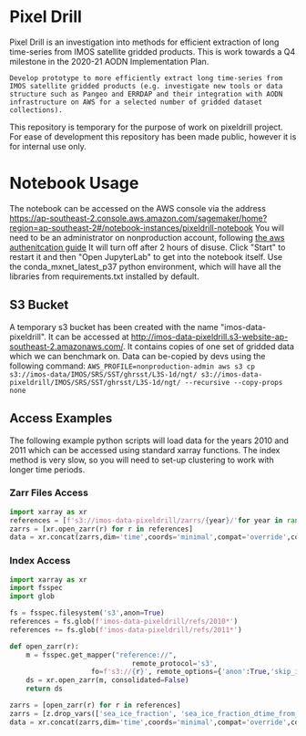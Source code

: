 Pixel Drill
=
Pixel Drill is an investigation into methods for efficient extraction of long time-series from IMOS satellite gridded products. This is work towards a Q4 milestone in the 2020-21 AODN Implementation Plan.

```
Develop prototype to more efficiently extract long time-series from IMOS satellite gridded products (e.g. investigate new tools or data structure such as Pangeo and ERRDAP and their integration with AODN infrastructure on AWS for a selected number of gridded dataset collections).
```

This repository is temporary for the purpose of work on pixeldrill project. For ease of development this repository has been made public, however it is for internal use only.

# Notebook Usage
The notebook can be accessed on the AWS console via the address https://ap-southeast-2.console.aws.amazon.com/sagemaker/home?region=ap-southeast-2#/notebook-instances/pixeldrill-notebook 
You will need to be an administrator on nonproduction account, following [the aws authenitcation guide](https://github.com/aodn/internal-discussions/wiki/AWS-authentication-guide)
It will turn off after 2 hours of disuse. Click "Start" to restart it and then "Open JupyterLab" to get into the notebook itself. Use the conda_mxnet_latest_p37 python environment, which will have all the libraries from requirements.txt installed by default.

## S3 Bucket
A temporary s3 bucket has been created with the name "imos-data-pixeldrill". It can be accessed at http://imos-data-pixeldrill.s3-website-ap-southeast-2.amazonaws.com/. It contains copies of one set of gridded data which we can benchmark on. Data can be-copied by devs using the following command:
```AWS_PROFILE=nonproduction-admin aws s3 cp s3://imos-data/IMOS/SRS/SST/ghrsst/L3S-1d/ngt/ s3://imos-data-pixeldrill/IMOS/SRS/SST/ghrsst/L3S-1d/ngt/ --recursive --copy-props none```

## Access Examples
The following example python scripts will load data for the years 2010 and 2011 which can be accessed using standard xarray functions. The index method is very slow, so you will need to set-up clustering to work with longer time periods.

### Zarr Files Access
``` Python
import xarray as xr
references = [f's3://imos-data-pixeldrill/zarrs/{year}/'for year in range(2010, 2012)]
zarrs = [xr.open_zarr(r) for r in references]
data = xr.concat(zarrs,dim='time',coords='minimal',compat='override',combine_attrs='override', fill_value='')
```

### Index Access
``` Python
import xarray as xr
import fsspec
import glob

fs = fsspec.filesystem('s3',anon=True)
references = fs.glob(f'imos-data-pixeldrill/refs/2010*')
references += fs.glob(f'imos-data-pixeldrill/refs/2011*')

def open_zarr(r):
    m = fsspec.get_mapper("reference://", 
                              remote_protocol='s3',
                    fo=f's3://{r}', remote_options={'anon':True,'skip_instance_cache':True,'use_listings_cache':False})
    ds = xr.open_zarr(m, consolidated=False)
    return ds

zarrs = [open_zarr(r) for r in references]
zarrs = [z.drop_vars(['sea_ice_fraction', 'sea_ice_fraction_dtime_from_sst'], errors='ignore') for z in zarrs]
data = xr.concat(zarrs,dim='time',coords='minimal',compat='override',combine_attrs='override', fill_value='')
```
